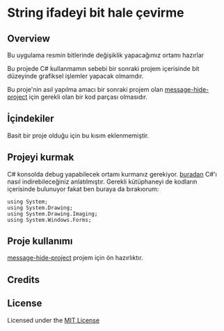 # String ifadeyi bit hale çevirme
## Overview
Bu uygulama resmin bitlerinde değişiklik yapacağımız ortamı hazırlar 

Bu projede C# kullanmamın sebebi bir sonraki projem içerisinde bit düzeyinde grafiksel işlemler yapacak olmamdır.

Bu proje'nin asıl yapılma amacı bir sonraki projem olan [message-hide-project](https://github.com/berk420/Message-Hide-Project) için gerekli olan bir kod parçası olmasıdır.

## İçindekiler
Basit bir proje olduğu için bu kısım eklenmemiştir.

## Projeyi kurmak
C# konsolda debug yapabilecek ortamı kurmanız gerekiyor. [buradan](https://www.guru99.com/download-install-visual-studio.html) C#'ı nasıl indirebileceğiniz anlatılmıştır.
Gerekli kütüphaneyi de kodların içerisinde bulunuyor fakat ben buraya da bırakıorum:
```
using System;
using System.Drawing;
using System.Drawing.Imaging;
using System.Windows.Forms;
```
## Proje kullanımı
[message-hide-project](https://github.com/berk420/Message-Hide-Project) projem için ön hazırlıktır.

## Credits

## License
Licensed under the [MIT License](LICENSE)
